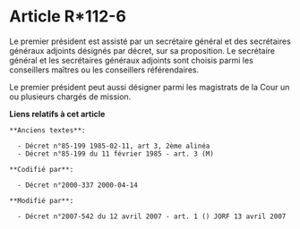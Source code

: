 # Article R*112-6

Le premier président est assisté par un secrétaire général et des secrétaires généraux adjoints désignés par décret, sur sa
proposition. Le secrétaire général et les secrétaires généraux adjoints sont choisis parmi les conseillers maîtres ou les
conseillers référendaires.

Le premier président peut aussi désigner parmi les magistrats de la Cour un ou plusieurs chargés de mission.

**Liens relatifs à cet article**

	**Anciens textes**:

	  - Décret n°85-199 1985-02-11, art 3, 2ème alinéa
	  - Décret n°85-199 du 11 février 1985 - art. 3 (M)

	**Codifié par**:

	  - Décret n°2000-337 2000-04-14

	**Modifié par**:

	  - Décret n°2007-542 du 12 avril 2007 - art. 1 () JORF 13 avril 2007
